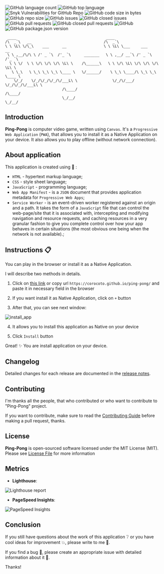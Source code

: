![GitHub language count](https://img.shields.io/github/languages/count/corocoto/ping-pong)
![GitHub top language](https://img.shields.io/github/languages/top/corocoto/ping-pong)
![Snyk Vulnerabilities for GitHub Repo](https://img.shields.io/snyk/vulnerabilities/github/corocoto/ping-pong)
![GitHub code size in bytes](https://img.shields.io/github/languages/code-size/corocoto/ping-pong)
![GitHub repo size](https://img.shields.io/github/repo-size/corocoto/ping-pong)
![GitHub issues](https://img.shields.io/github/issues/corocoto/ping-pong)
![GitHub closed issues](https://img.shields.io/github/issues-closed/corocoto/ping-pong)
![GitHub pull requests](https://img.shields.io/github/issues-pr/corocoto/ping-pong)
![GitHub closed pull requests](https://img.shields.io/github/issues-pr-closed/corocoto/ping-pong)
![GitHub](https://img.shields.io/github/license/corocoto/ping-pong)
![GitHub package.json version](https://img.shields.io/github/package-json/v/corocoto/ping-pong)

```
 ____                                         ____                            
/\  _`\   __                                 /\  _`\                          
\ \ \L\ \/\_\    ___      __                 \ \ \L\ \___     ___      __     
 \ \ ,__/\/\ \ /' _ `\  /'_ `\      _______   \ \ ,__/ __`\ /' _ `\  /'_ `\   
  \ \ \/  \ \ \/\ \/\ \/\ \L\ \    /\______\   \ \ \/\ \L\ \/\ \/\ \/\ \L\ \  
   \ \_\   \ \_\ \_\ \_\ \____ \   \/______/    \ \_\ \____/\ \_\ \_\ \____ \ 
    \/_/    \/_/\/_/\/_/\/___L\ \                \/_/\/___/  \/_/\/_/\/___L\ \
                          /\____/                                      /\____/
                          \_/__/                                       \_/__/
```

## Introduction

**Ping-Pong** is computer video game, written using `Canvas`. 
It's a `Progressive Web Application` (`PWA`), that allows you to install it as a Native Application on your device. It also allows you to play offline (without network connection).

## About application

This application is created using :bookmark_tabs: :
 * `HTML` - hypertext markup language;
 * `CSS` - style sheet language;
 * `JavaScript` - programming language;
 * `Web App Manifest` - is a `JSON` document that provides application metadata for `Progressive Web Apps`;
 * `Service Worker` - is an event-driven worker registered against an origin and a path. It takes the form of a `JavaScript` file that can control the web-page/site that it is associated with, intercepting and modifying navigation and resource requests, and caching resources in a very granular fashion to give you complete control over how your app behaves in certain situations (the most obvious one being when the network is not available).;
 
## Instructions :clipboard:

You can play in the browser or install it as a Native Application.

I will describe two methods in details.

1. Click on [this link](https://corocoto.github.io/ping-pong/) or copy url `https://corocoto.github.io/ping-pong/` and paste it in necessary field in the browser

2. If you want install it as Native Application, click on `+` button

3. After that, you can see next window:

![install_app](https://user-images.githubusercontent.com/37180024/70933477-1b407080-204d-11ea-84a5-14cdfceac500.png)

4. It allows you to install this application as Native on your device

5. Click `Install` button

Great! :sparkles: You are install application on your device.

## Changelog

Detailed changes for each release are documented in the [release notes](CHANGELOG.md).

## Contributing

I'm thanks all the people, that who contributed or who want to contribute to "Ping-Pong" project.

If you want to contribute, make sure to read the [Contributing Guide](CONTRIBUTING.md) before making a pull request, thanks.

## License

**Ping-Pong** is open-sourced software licensed under the MIT License (MIT). Please see [License File](LICENSE) for more information

## Metrics

* **Lighthouse**:

![Lighthouse report](https://user-images.githubusercontent.com/37180024/102406524-bf138200-3ffb-11eb-9ef8-a38e7e0f0807.png)

* **PageSpeed Insights**:

![PageSpeed Insights](https://user-images.githubusercontent.com/37180024/102406634-ed915d00-3ffb-11eb-9d59-d7c29623c6f7.png)


## Conclusion

If you still have questions about the work of this application :grey_question: or you have cool ideas for improvement :boom:, please write to me :email:.

If you find a bug :bug:, please create an appropriate issue with detailed information about it :speech_balloon:.

Thanks!
